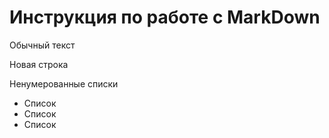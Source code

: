 # Инструкция по работе с MarkDown

Обычный текст

Новая строка

Ненумерованные списки
* Список
*  Список
*  Список
